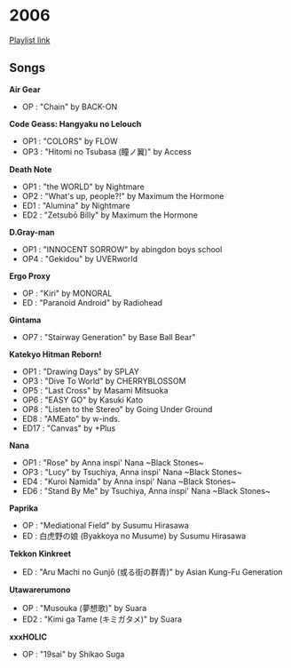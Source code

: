 # 2006

[Playlist link](https://open.spotify.com/user/fz230568w0ccmom2dg3zvxq1h/playlist/4GHCCtCHrARlsjc36W951g?si=iEB23iYEQjaAcm-75NEP7w)

## Songs

**Air Gear**
* OP : "Chain" by BACK-ON

**Code Geass: Hangyaku no Lelouch**
* OP1 : "COLORS" by FLOW
* OP3 : "Hitomi no Tsubasa (瞳ノ翼)" by Access

**Death Note**
* OP1 : "the WORLD" by Nightmare
* OP2 : "What's up, people?!" by Maximum the Hormone
* ED1 : "Alumina" by Nightmare
* ED2 : "Zetsubō Billy" by Maximum the Hormone

**D.Gray-man**
* OP1 : "INNOCENT SORROW" by abingdon boys school
* OP4 : "Gekidou" by UVERworld

**Ergo Proxy**
* OP : "Kiri" by MONORAL
* ED : "Paranoid Android" by Radiohead

**Gintama**
* OP7 : "Stairway Generation" by Base Ball Bear"

**Katekyo Hitman Reborn!**
* OP1 : "Drawing Days" by SPLAY
* OP3 : "Dive To World" by CHERRYBLOSSOM
* OP5 : "Last Cross" by Masami Mitsuoka
* OP6 : "EASY GO" by Kasuki Kato
* OP8 : "Listen to the Stereo" by Going Under Ground
* ED8 : "AMEato" by w-inds.
* ED17 : "Canvas" by +Plus

**Nana**
* OP1 : "Rose" by Anna inspi' Nana ~Black Stones~
* OP3 : "Lucy" by Tsuchiya, Anna inspi' Nana ~Black Stones~
* ED4 : "Kuroi Namida" by Anna inspi' Nana ~Black Stones~
* ED6 : "Stand By Me" by Tsuchiya, Anna inspi' Nana ~Black Stones~ 

**Paprika**
* OP : "Mediational Field" by Susumu Hirasawa
* ED : 白虎野の娘 (Byakkoya no Musume) by Susumu Hirasawa

**Tekkon Kinkreet**
* ED : "Aru Machi no Gunjō (或る街の群青)" by Asian Kung-Fu Generation

**Utawarerumono**
* OP : "Musouka (夢想歌)" by Suara
* ED2 : "Kimi ga Tame (キミガタメ)" by Suara

**xxxHOLIC**
* OP : "19sai" by Shikao Suga